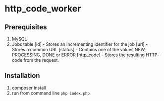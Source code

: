 # http_code_worker

## Prerequisites
1. MySQL
2. Jobs table
  [id] - Stores an incrementing identifier for the job
  [url] - Stores a common URL
  [status] - Contains one of the values NEW, PROCESSING, DONE or ERROR
  [http_code] - Stores the resulting HTTP­code from the request.

## Installation
1. composer install
2. run from command line `php index.php`
